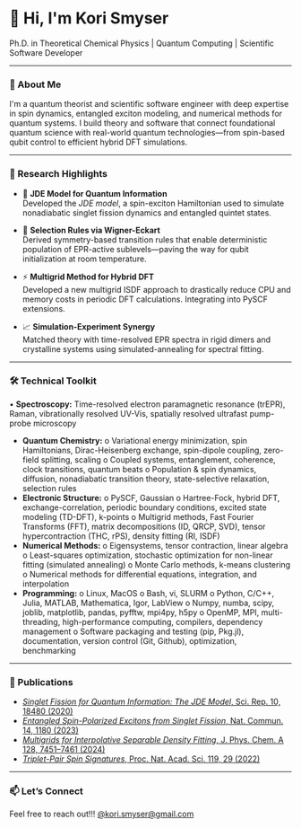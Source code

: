 # 👋 Hi, I'm Kori Smyser

Ph.D. in Theoretical Chemical Physics | Quantum Computing | Scientific Software Developer

---

### 🔬 About Me

I'm a quantum theorist and scientific software engineer with deep expertise in spin dynamics, entangled exciton modeling, and numerical methods for quantum systems. I build theory and software that connect foundational quantum science with real-world quantum technologies—from spin-based qubit control to efficient hybrid DFT simulations.

---

### 🧠 Research Highlights

- 📘 **JDE Model for Quantum Information**  
  Developed the *JDE model*, a spin-exciton Hamiltonian used to simulate nonadiabatic singlet fission dynamics and entangled quintet states.

- 🎯 **Selection Rules via Wigner-Eckart**  
  Derived symmetry-based transition rules that enable deterministic population of EPR-active sublevels—paving the way for qubit initialization at room temperature.

- ⚡ **Multigrid Method for Hybrid DFT**  
Developed a new multigrid ISDF approach to drastically reduce CPU and memory costs in periodic DFT calculations. Integrating into PySCF extensions.

- 📈 **Simulation-Experiment Synergy**  
  Matched theory with time-resolved EPR spectra in rigid dimers and crystalline systems using simulated-annealing for spectral fitting.

---

### 🛠 Technical Toolkit

•	**Spectroscopy:** Time-resolved electron paramagnetic resonance (trEPR), Raman, vibrationally resolved UV-Vis, spatially resolved ultrafast pump-probe microscopy
- **Quantum Chemistry:**
  o	Variational energy minimization, spin Hamiltonians, Dirac-Heisenberg exchange, spin-dipole coupling, zero-field splitting, scaling
  o	Coupled systems, entanglement, coherence, clock transitions, quantum beats
  o	Population & spin dynamics, diffusion, nonadiabatic transition theory, state-selective relaxation, selection rules
- **Electronic Structure:**
  o	PySCF, Gaussian
  o	Hartree-Fock, hybrid DFT, exchange-correlation, periodic boundary conditions, excited state modeling (TD-DFT), k-points
  o	Multigrid methods, Fast Fourier Transforms (FFT), matrix decompositions (ID, QRCP, SVD), tensor hypercontraction (THC, rPS), density fitting (RI, ISDF)
- **Numerical Methods:**
  o	Eigensystems, tensor contraction, linear algebra
  o	Least-squares optimization, stochastic optimization for non-linear fitting (simulated annealing)
  o	Monte Carlo methods, k-means clustering
  o	Numerical methods for differential equations, integration, and interpolation
- **Programming:**
  o	Linux, MacOS
  o	Bash, vi, SLURM
  o	Python, C/C++, Julia, MATLAB, Mathematica, Igor, LabView
  o	Numpy, numba, scipy, joblib, matplotlib, pandas, pyfftw, mpi4py, h5py
  o	OpenMP, MPI, multi-threading, high-performance computing, compilers, dependency management 
  o	Software packaging and testing (pip, Pkg.jl), documentation, version control (Git, Github), optimization, benchmarking


---

### 📄 Publications

- [*Singlet Fission for Quantum Information: The JDE Model*, Sci. Rep. 10, 18480 (2020) ](https://www.nature.com/articles/s41598-020-75459-x)
- [*Entangled Spin-Polarized Excitons from Singlet Fission*, Nat. Commun. 14, 1180 (2023)](https://www.nature.com/articles/s41467-023-36529-6)
- [*Multigrids for Interpolative Separable Density Fitting*, J. Phys. Chem. A 128, 7451–7461 (2024)](https://pubs.acs.org/doi/abs/10.1021/acs.jpca.4c02431)
- [*Triplet-Pair Spin Signatures*, Proc. Nat. Acad. Sci. 119, 29 (2022)](https://www.pnas.org/doi/abs/10.1073/pnas.2201879119)

---

### 📫 Let’s Connect

Feel free to reach out!!! <a href="mailto:\@kori.smyser@gmail.com">\@kori.smyser@gmail.com</a>

<!-- Optionally add badges or pinned repos below -->
